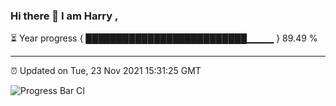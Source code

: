 ### Hi there 👋 I am Harry , 

⏳ Year progress { ██████████████████████████▁▁▁▁ } 89.49 %

---

⏰ Updated on Tue, 23 Nov 2021 15:31:25 GMT

![Progress Bar CI](https://github.com/duykhang68/duykhang68/workflows/Progress%20Bar%20CI/badge.svg)
